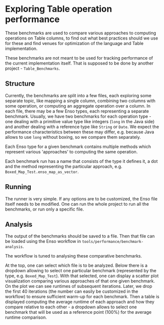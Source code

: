 # Exploring Table operation performance

These benchmarks are used to compare various approaches to computing operations
on Table columns, to find out what best practices should we use for these and
find venues for optimization of the language and Table implementation.

These benchmarks are not meant to be used for tracking performance of the
current implementation itself. That is supposed to be done by another
project - `Table_Benchmarks`.

## Structure

Currently, the benchmarks are split into a few files, each exploring some
separate topic, like mapping a single column, combining two columns with
some operation, or computing an aggregate operation over a column. In each
file, there may be a few Enso types, each representing a separate benchmark.
Usually, we have two benchmarks for each operation type - one dealing with a
primitive value type like integers (`long` in the Java side) and another
dealing with a reference type like `String` or `Date`. We expect the
performance characteristics between these may differ, e.g. because Java
allows to use `long` without boxing, so we compare them separately.

Each Enso type for a given benchmark contains multiple methods which represent
various 'approaches' to computing the same operation.

Each benchmark run has a name that consists of the type it defines it, a dot
and the method representing the particular approach,
e.g. `Boxed_Map_Test.enso_map_as_vector`.

## Running

The runner is very simple. If any options are to be customized, the Enso
file itself needs to be modified. One can run the whole project to run all
the benchmarks, or run only a specific file.

## Analysis

The output of the benchmarks should be saved to a file. Then that file can
be loaded using the Enso workflow in `tools/performance/benchmark-analysis`.

The workflow is tuned to analysing these comparative benchmarks.

At the top, one can select which file is to be analyzed. Below there is a
dropdown allowing to select one particular benchmark (represented by the type,
e.g. `Boxed_Map_Test`). With that selected, one can display a scatter plot 
visualization comparing various approaches of that one given benchmark. On 
the plot we can see runtimes of subsequent iterations. Later, we drop the 
first 40 iterations (the number can easily be customized in the workflow) to 
ensure sufficient warm-up for each benchmark. Then a table is displayed 
computing the average runtime of each approach and how they compare relative 
to each other - a dropdown allows to select one benchmark that will be used 
as a reference point (100%) for the average runtime comparison.
